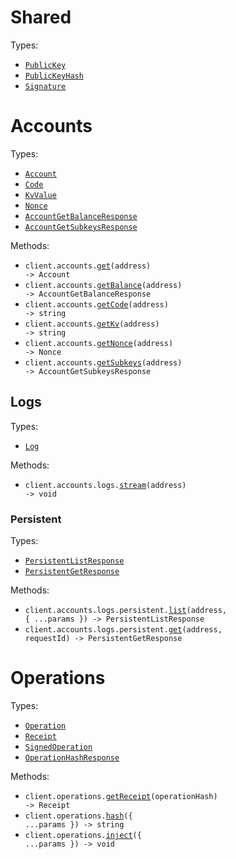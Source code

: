 # Shared

Types:

- <code><a href="./src/resources/shared.ts">PublicKey</a></code>
- <code><a href="./src/resources/shared.ts">PublicKeyHash</a></code>
- <code><a href="./src/resources/shared.ts">Signature</a></code>

# Accounts

Types:

- <code><a href="./src/resources/accounts/accounts.ts">Account</a></code>
- <code><a href="./src/resources/accounts/accounts.ts">Code</a></code>
- <code><a href="./src/resources/accounts/accounts.ts">KvValue</a></code>
- <code><a href="./src/resources/accounts/accounts.ts">Nonce</a></code>
- <code><a href="./src/resources/accounts/accounts.ts">AccountGetBalanceResponse</a></code>
- <code><a href="./src/resources/accounts/accounts.ts">AccountGetSubkeysResponse</a></code>

Methods:

- <code title="get /accounts/{address}">client.accounts.<a href="./src/resources/accounts/accounts.ts">get</a>(address) -> Account</code>
- <code title="get /accounts/{address}/balance">client.accounts.<a href="./src/resources/accounts/accounts.ts">getBalance</a>(address) -> AccountGetBalanceResponse</code>
- <code title="get /accounts/{address}/code">client.accounts.<a href="./src/resources/accounts/accounts.ts">getCode</a>(address) -> string</code>
- <code title="get /accounts/{address}/kv">client.accounts.<a href="./src/resources/accounts/accounts.ts">getKv</a>(address) -> string</code>
- <code title="get /accounts/{address}/nonce">client.accounts.<a href="./src/resources/accounts/accounts.ts">getNonce</a>(address) -> Nonce</code>
- <code title="get /accounts/{address}/kv/subkeys">client.accounts.<a href="./src/resources/accounts/accounts.ts">getSubkeys</a>(address) -> AccountGetSubkeysResponse</code>

## Logs

Types:

- <code><a href="./src/resources/accounts/logs/logs.ts">Log</a></code>

Methods:

- <code title="get /logs/{address}/stream">client.accounts.logs.<a href="./src/resources/accounts/logs/logs.ts">stream</a>(address) -> void</code>

### Persistent

Types:

- <code><a href="./src/resources/accounts/logs/persistent.ts">PersistentListResponse</a></code>
- <code><a href="./src/resources/accounts/logs/persistent.ts">PersistentGetResponse</a></code>

Methods:

- <code title="get /logs/{address}/persistent/requests">client.accounts.logs.persistent.<a href="./src/resources/accounts/logs/persistent.ts">list</a>(address, { ...params }) -> PersistentListResponse</code>
- <code title="get /logs/{address}/persistent/requests/{request_id}">client.accounts.logs.persistent.<a href="./src/resources/accounts/logs/persistent.ts">get</a>(address, requestId) -> PersistentGetResponse</code>

# Operations

Types:

- <code><a href="./src/resources/operations.ts">Operation</a></code>
- <code><a href="./src/resources/operations.ts">Receipt</a></code>
- <code><a href="./src/resources/operations.ts">SignedOperation</a></code>
- <code><a href="./src/resources/operations.ts">OperationHashResponse</a></code>

Methods:

- <code title="get /operations/{operation_hash}/receipt">client.operations.<a href="./src/resources/operations.ts">getReceipt</a>(operationHash) -> Receipt</code>
- <code title="post /operations/hash">client.operations.<a href="./src/resources/operations.ts">hash</a>({ ...params }) -> string</code>
- <code title="post /operations">client.operations.<a href="./src/resources/operations.ts">inject</a>({ ...params }) -> void</code>
